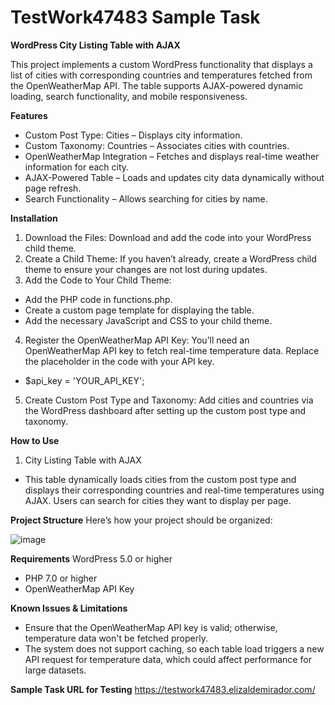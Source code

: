 # TestWork47483 Sample Task

**WordPress City Listing Table with AJAX**

This project implements a custom WordPress functionality that displays a list of cities with corresponding countries and temperatures fetched from the OpenWeatherMap API. The table supports AJAX-powered dynamic loading, search functionality, and mobile responsiveness.

**Features**
- Custom Post Type: Cities – Displays city information.
- Custom Taxonomy: Countries – Associates cities with countries.
- OpenWeatherMap Integration – Fetches and displays real-time weather information for each city.
- AJAX-Powered Table – Loads and updates city data dynamically without page refresh.
- Search Functionality – Allows searching for cities by name.

**Installation**
1. Download the Files: Download and add the code into your WordPress child theme.
2. Create a Child Theme: If you haven’t already, create a WordPress child theme to ensure your changes are not lost during updates.
3. Add the Code to Your Child Theme:
- Add the PHP code in functions.php.
- Create a custom page template for displaying the table.
- Add the necessary JavaScript and CSS to your child theme.
4. Register the OpenWeatherMap API Key: You’ll need an OpenWeatherMap API key to fetch real-time temperature data. Replace the placeholder in the code with your API key.
- $api_key = 'YOUR_API_KEY';
5. Create Custom Post Type and Taxonomy: Add cities and countries via the WordPress dashboard after setting up the custom post type and taxonomy.

**How to Use**
1. City Listing Table with AJAX
- This table dynamically loads cities from the custom post type and displays their corresponding countries and real-time temperatures using AJAX. Users can search for cities they want to display per page.

**Project Structure**
Here’s how your project should be organized:

![image](https://github.com/user-attachments/assets/6f17fb16-aaf9-4d32-b152-905bb9c5f1c3)

**Requirements**
WordPress 5.0 or higher
- PHP 7.0 or higher
- OpenWeatherMap API Key

**Known Issues & Limitations**
- Ensure that the OpenWeatherMap API key is valid; otherwise, temperature data won't be fetched properly.
- The system does not support caching, so each table load triggers a new API request for temperature data, which could affect performance for large datasets.

**Sample Task URL for Testing**
https://testwork47483.elizaldemirador.com/
